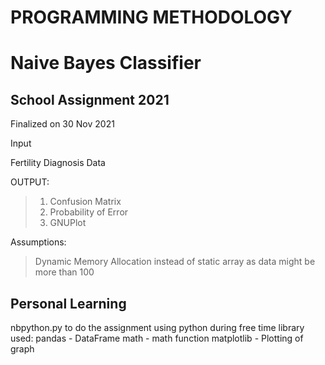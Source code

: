 # PROGRAMMING METHODOLOGY
# Naive Bayes Classifier

## School Assignment 2021
Finalized on 30 Nov 2021

Input

Fertility Diagnosis Data


OUTPUT:

> 1. Confusion Matrix
> 2. Probability of Error
> 3. GNUPlot


Assumptions:
>Dynamic Memory Allocation instead of static array as data might be more than 100

## Personal Learning
nbpython.py to do the assignment using python during free time
library used:
pandas - DataFrame
math - math function
matplotlib - Plotting of graph
